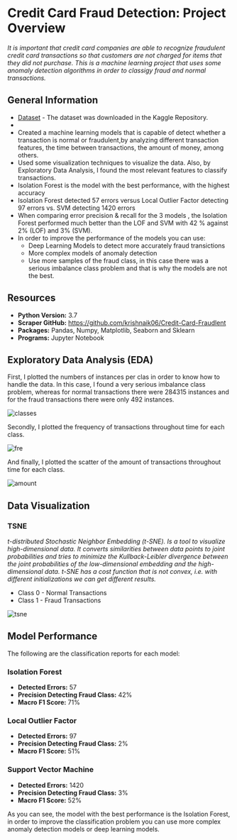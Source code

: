 # Credit Card Fraud Detection: Project Overview

_It is important that credit card companies are able to recognize fraudulent credit card transactions so that customers are not charged for items that they did not purchase. This is a machine learning project that uses some anomaly detection algorithms in order to classigy fraud and normal transactions._

## General Information
* [Dataset](https://www.kaggle.com/mlg-ulb/creditcardfraud) - The dataset was downloaded in the Kaggle Repository.
* 
* Created a machine learning models that is capable of detect whether a transaction is normal or fraudulent,by analyzing different transaction features, the time between transactions, the amount of money, among others.
* Used some visualization techniques to visualize the data. Also, by Exploratory Data Analysis, I found the most relevant features to classify transactions.
* Isolation Forest is the model with the best performance, with the highest accuracy
* Isolation Forest detected 57 errors versus Local Outlier Factor detecting 97 errors vs. SVM detecting 1420 errors
* When comparing error precision & recall for the 3 models , the Isolation Forest performed much better than the LOF and SVM with 42 % against 2% (LOF) and 3% (SVM).
* In order to improve the performance of the models you can use:
   * Deep Learning Models to detect more accurately fraud transictions
   * More complex models of anomaly detection
   * Use more samples of the fraud class, in this case there was a serious imbalance class problem and that is why the models are not the best.

## Resources
* **Python Version:** 3.7
* **Scraper GitHub:** https://github.com/krishnaik06/Credit-Card-Fraudlent
* **Packages:** Pandas, Numpy, Matplotlib, Seaborn and Sklearn
* **Programs:** Jupyter Notebook

## Exploratory Data Analysis (EDA)

First, I plotted the numbers of instances per clas in order to know how to handle the data. In this case, I found a very serious imbalance class problem, whereas for normal transactions there were 284315 instances and for the fraud transactions there were only 492 instances.

![classes](https://user-images.githubusercontent.com/63115543/92504259-05b93b00-f1c8-11ea-87b0-e1b87b5c38e4.jpg)

Secondly, I plotted the frequency  of transactions throughout time for each class.

![fre](https://user-images.githubusercontent.com/63115543/92504538-6f394980-f1c8-11ea-8d86-741fc937d3b8.jpg)

And finally, I plotted the scatter of the amount of transactions throughout time for each class.

![amount](https://user-images.githubusercontent.com/63115543/92504766-b7f10280-f1c8-11ea-84d0-c38bbc83799c.jpg)

## Data Visualization

### TSNE
_t-distributed Stochastic Neighbor Embedding (t-SNE). Is a tool to visualize high-dimensional data. It converts similarities between data points to joint probabilities and tries to minimize the Kullback-Leibler divergence between the joint probabilities of the low-dimensional embedding and the high-dimensional data. t-SNE has a cost function that is not convex, i.e. with different initializations we can get different results._

* Class 0 - Normal Transactions
* Class 1 - Fraud Transactions

![tsne](https://user-images.githubusercontent.com/63115543/92504987-08686000-f1c9-11ea-8987-0f92b832490d.jpg)

## Model Performance

The following are the classification reports for each model:

### Isolation Forest
* **Detected Errors:** 57
* **Precision Detecting Fraud Class:** 42%
* **Macro F1 Score:** 71%

### Local Outlier Factor
* **Detected Errors:** 97
* **Precision Detecting Fraud Class:** 2%
* **Macro F1 Score:** 51%

### Support Vector Machine
* **Detected Errors:** 1420
* **Precision Detecting Fraud Class:** 3%
* **Macro F1 Score:** 52%

As you can see, the model with the best performance is the Isolation Forest, in order to improve the classification problem you can use more complex anomaly detection models or deep learning models.

